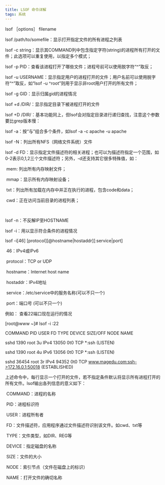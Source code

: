 ```yaml
---
title: LSOF 命令详解
tags: 系统
---
```


lsof ［options］ filename

lsof  /path/to/somefile：显示打开指定文件的所有进程之列表

lsof -c string：显示其COMMAND列中包含指定字符(string)的进程所有打开的文件；此选项可以重复使用，以指定多个模式；

lsof -p PID：查看该进程打开了哪些文件；进程号前可以使用脱字符“^”取反；

lsof -u USERNAME：显示指定用户的进程打开的文件；用户名前可以使用脱字符“^”取反，如“lsof -u ^root”则用于显示非root用户打开的所有文件；

lsof -g GID：显示归属gid的进程情况

lsof +d /DIR/：显示指定目录下被进程打开的文件

lsof +D /DIR/：基本功能同上，但lsof会对指定目录进行递归查找，注意这个参数要比grep版本慢：

lsof -a：按“与”组合多个条件，如lsof -a -c apache -u apache

lsof -N：列出所有NFS（网络文件系统）文件

lsof -d FD：显示指定文件描述符的相关进程；也可以为描述符指定一个范围，如0-2表示0,1,2三个文件描述符；另外，-d还支持其它很多特殊值，如：

​	mem: 列出所有内存映射文件；

​	mmap：显示所有内存映射设备；

​	txt：列出所有加载在内存中并正在执行的进程，包含code和data；

​	cwd：正在访问当前目录的进程列表；

​	

lsof -n：不反解IP至HOSTNAME

lsof -i：用以显示符合条件的进程情况

lsof -i[46] [protocol][@hostname|hostaddr][:service|port]

​	46：IPv4或IPv6

​	protocol：TCP or UDP

​	hostname：Internet host name

​	hostaddr：IPv4地址

​	service：/etc/service中的服务名称(可以不只一个)

​	port：端口号 (可以不只一个)

例如： 查看22端口现在运行的情况

[root@www ~]# lsof -i :22

COMMAND   PID USER   FD   TYPE DEVICE SIZE/OFF NODE NAME

sshd     1390 root    3u  IPv4  13050      0t0  TCP *:ssh (LISTEN)

sshd     1390 root    4u  IPv6  13056      0t0  TCP *:ssh (LISTEN)

sshd    36454 root    3r  IPv4  94352      0t0  TCP www.magedu.com:ssh->172.16.0.1:50018 (ESTABLISHED)

上述命令中，每行显示一个打开的文件，若不指定条件默认将显示所有进程打开的所有文件。lsof输出各列信息的意义如下：

​	COMMAND：进程的名称

​	PID：进程标识符

​	USER：进程所有者

​	FD：文件描述符，应用程序通过文件描述符识别该文件。如cwd、txt等

​	TYPE：文件类型，如DIR、REG等

​	DEVICE：指定磁盘的名称

​	SIZE：文件的大小

​	NODE：索引节点（文件在磁盘上的标识）

​	NAME：打开文件的确切名称

 

 

 
